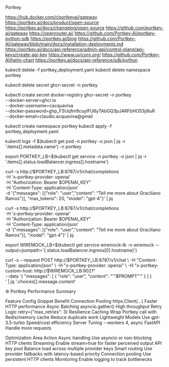 Portkey

https://hub.docker.com/r/portkeyai/gateway
https://portkey.ai/docs/product/open-source
https://portkey.ai/docs/changelog/open-source
https://github.com/portkey-ai/gateway
https://openrouter.ai/
https://github.com/Portkey-AI/portkey-python-sdk
https://portkey.ai/blog
https://github.com/Portkey-AI/gateway/blob/main/docs/installation-deployments.md
https://portkey.ai/docs/api-reference/admin-api/control-plane/api-keys/create-api-key
https://www.uvicorn.org/
https://github.com/Portkey-AI/helm-chart
https://portkey.ai/docs/api-reference/sdk/python


kubectl delete -f portkey_deployment.yaml
kubectl delete namespace portkey


kubectl delete secret ghcr-secret -n portkey

kubectl create secret docker-registry ghcr-secret -n portkey \
  --docker-server=ghcr.io \
  --docker-username=cacquaviva \
  --docker-password=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 \
  --docker-email=claudio.acquaviva@gmail





kubectl create namespace portkey
kubectl apply -f portkey_deployment.yaml



kubectl logs -f $(kubectl get pod -n portkey -o json | jq -r '.items[].metadata.name') -n portkey



export PORTKEY_LB=$(kubectl get service -n portkey -o json | jq -r '.items[].status.loadBalancer.ingress[].hostname')




curl -s http://$PORTKEY_LB:8787/v1/chat/completions \
  -H 'x-portkey-provider: openai' \
  -H "Authorization: Bearer $OPENAI_KEY" \
  -H 'Content-Type: application/json' \
  -d '{"messages": [{"role": "user","content": "Tell me more about Graciliano Ramos"}], "max_tokens": 20, "model": "gpt-4"}' | jq


curl -s http://$PORTKEY_LB:8787/v1/chat/completions \
  -H 'x-portkey-provider: openai' \
  -H "Authorization: Bearer $OPENAI_KEY" \
  -H 'Content-Type: application/json' \
  -d '{"messages": [{"role": "user","content": "Tell me more about Graciliano Ramos"}], "model": "gpt-4"}' | jq








export WIREMOCK_LB=$(kubectl get service wiremock-lb -n wiremock --output=jsonpath='{.status.loadBalancer.ingress[0].hostname}')



curl -s --request POST http://$PORTKEY_LB:8787/v1/chat \
  -H "Content-Type: application/json" \
  -H "x-portkey-provider: openai" \
  -H "x-portkey-custom-host: http://$WIREMOCK_LB:9021" \
  --data '{
        "messages": [
        {
        "role": "user",
      "content": "'"$PROMPT"'"
    }
  ]
}                                   
' | jq '.choices[].message.content'







⚙️ Portkey Performance Summary

Feature		Config Snippet					Benefit
Connection Pooling	httpx.Client(...)					Faster HTTP performance
Async Batching	asyncio.gather()					High throughput
Retry Logic		retry={"max_retries": 3}				Resilience
Caching		Wrap Portkey call with Redis/memory cache	Reduce duplicate work
Lightweight Models	Use gpt-3.5-turbo					Speed/cost efficiency
Server Tuning		--workers 4, async FastAPI				Handle more requests


Optimization 		Area Action
Async handling 	Use asyncio or non-blocking HTTP clients
Streaming		Enable stream=true for faster perceived output
API key pool		Balance load across multiple provider keys
Smart routing		Use provider fallbacks with latency-based priority
Connection pooling	Use persistent HTTP clients
Monitoring		Enable logging to track bottlenecks


